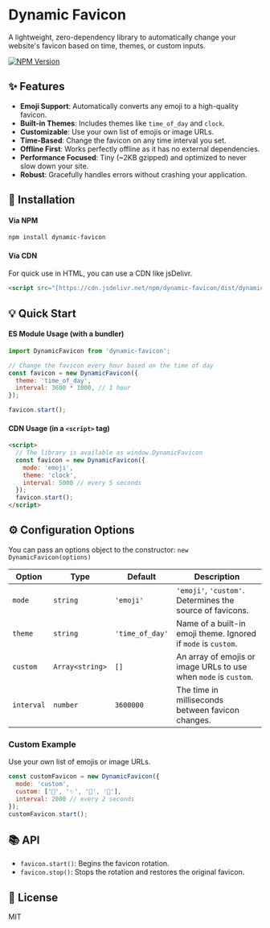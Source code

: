 # Dynamic Favicon

A lightweight, zero-dependency library to automatically change your website's favicon based on time, themes, or custom inputs.

[![NPM Version](https://img.shields.io/npm/v/dynamic-favicon.svg)](https://www.npmjs.com/package/dynamic-favicon)

## ✨ Features

- **Emoji Support**: Automatically converts any emoji to a high-quality favicon.
- **Built-in Themes**: Includes themes like `time_of_day` and `clock`.
- **Customizable**: Use your own list of emojis or image URLs.
- **Time-Based**: Change the favicon on any time interval you set.
- **Offline First**: Works perfectly offline as it has no external dependencies.
- **Performance Focused**: Tiny (~2KB gzipped) and optimized to never slow down your site.
- **Robust**: Gracefully handles errors without crashing your application.

## 🚀 Installation

#### Via NPM
```bash
npm install dynamic-favicon
```

#### Via CDN
For quick use in HTML, you can use a CDN like jsDelivr.
```html
<script src="[https://cdn.jsdelivr.net/npm/dynamic-favicon/dist/dynamic-favicon.umd.js](https://cdn.jsdelivr.net/npm/dynamic-favicon/dist/dynamic-favicon.umd.js)"></script>
```

## 💡 Quick Start

#### ES Module Usage (with a bundler)
```javascript
import DynamicFavicon from 'dynamic-favicon';

// Change the favicon every hour based on the time of day
const favicon = new DynamicFavicon({
  theme: 'time_of_day',
  interval: 3600 * 1000, // 1 hour
});

favicon.start();
```

#### CDN Usage (in a `<script>` tag)
```html
<script>
  // The library is available as window.DynamicFavicon
  const favicon = new DynamicFavicon({
    mode: 'emoji',
    theme: 'clock',
    interval: 5000 // every 5 seconds
  });
  favicon.start();
</script>
```

## ⚙️ Configuration Options

You can pass an options object to the constructor: `new DynamicFavicon(options)`

| Option | Type | Default | Description |
|---|---|---|---|
| `mode` | `string` | `'emoji'` | `'emoji'`, `'custom'`. Determines the source of favicons. |
| `theme`| `string` | `'time_of_day'` | Name of a built-in emoji theme. Ignored if `mode` is `custom`. |
| `custom` | `Array<string>` | `[]` | An array of emojis or image URLs to use when `mode` is `custom`. |
| `interval` | `number`| `3600000` | The time in milliseconds between favicon changes. |

### Custom Example
Use your own list of emojis or image URLs.

```javascript
const customFavicon = new DynamicFavicon({
  mode: 'custom',
  custom: ['🎉', '✨', '🎊', '🎈'],
  interval: 2000 // every 2 seconds
});
customFavicon.start();
```

## 📚 API

- `favicon.start()`: Begins the favicon rotation.
- `favicon.stop()`: Stops the rotation and restores the original favicon.

## 📜 License

MIT